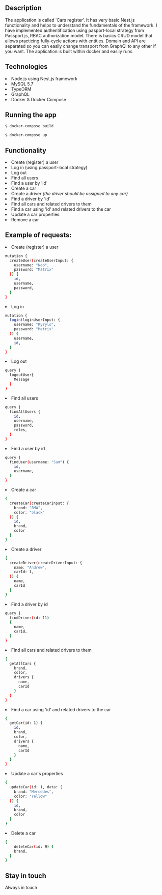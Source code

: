 ## Description

The application is called 'Cars register'. It has very basic Nest.js functionality and helps to understand the fundamentals of the framework. I have implemented authentification using pasport-local strategy from Passport.js, RBAC authorization model. There is basics CRUD model that allows practicing fully-cycle actions with entities. Domain and API are separated so you can easily change transport from GraphQl to any other if you want. The application is built within docker and easily runs.

## Technologies

<li> Node.js using Nest.js framework
<li> MySQL 5.7
<li> TypeORM
<li> GraphQL
<li> Docker & Docker Compose

## Running the app

```bash
$ docker-compose build

$ docker-compose up

```

## Functionality
<li> Create (register) a user
<li> Log in (using passport-local strategy)
<li> Log out
<li> Find all users
<li> Find a user by 'id'
<li> Create a car
<li> Create a driver 
<i> (the driver should be assigned to any car) </i>
<li> Find a driver by 'id'
<li> Find all cars and related drivers to them
<li> Find a car using 'id' and related drivers to the car
<li> Update a car properties
<li> Remove a car

## Example of requests:

<li> Create (register) a user
  
```bash
mutation {
  createUser(createUserInput: {
    username: "Neo",
    password: "Matrix"
  }) {
    id,
    username,
    password,
  }
}

```

<li> Log in
  
```bash
mutation {
  login(loginUserInput: {
    username: "Kyrylo",
    password: "Matrix"
  }) {
    username,
    id,
  }
}

```

<li> Log out
  
```bash
query {
  logoutUser{
    Message
  }
}

```

<li> Find all users
  
```bash
query {
  findAllUsers {
    id,
    username,
    password,
    roles,
  }
}

```

<li> Find a user by id
  
```bash
query {
  findUser(username: "Sam") {
    id,
    username,
  }
}

```

<li> Create a car
  
```bash
{
  createCar(createCarInput: {
    brand: "BMW",
    color: "black"
  }) {
    id,
    brand,
    color
  }
}

```
<li> Create a driver 
  
```bash
{
  createDriver(createDriverInput: {
    name: "Andrew",
    carId: 1,
  }) {
    name,
    carId
  }
}

```
<li> Find a driver by id
  
```bash
query {
  findDriver(id: 11)
  {
    name,
    carId,
  }
}

```
<li> Find all cars and related drivers to them
  
```bash
{
  getAllCars {
    brand,
    color,
    drivers {
      name,
      carId
    }
  }
}
```
<li> Find a car using 'id' and related drivers to the car
  
```bash
{
  getCar(id: 1) {
    id,
    brand,
    color,
    drivers {
      name,
      carId
    }
  }
}

```
<li> Update a car's properties
  
```bash
{
  updateCar(id: 1, data: {
    brand: "Mercedes",
    color: "Yellow"
  }) {
  	id,
    brand,
    color
  }
}

```
<li> Delete a car
  
```bash
{
	deleteCar(id: 9) {
    brand,
  }
}

```

## Stay in touch
Always in touch
